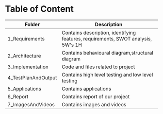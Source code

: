 # Table of Content
|Folder|Description|
|------|-----------|
|1_Requirements| Contains description, identifying features, requirements, SWOT analysis, 5W's 1H|
|2_Architecture|Contains behavioural diagram,structural diagram|
|3_Implementation| Code and files related to project |
|4_TestPlanAndOutput|Contains high level testing and low level testing|
|5_Applications| Contains applications|
|6_Report| Contains report of our project|
|7_ImagesAndVideos| Contains images and videos|
